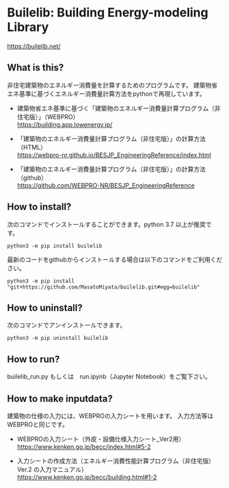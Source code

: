 # Builelib: Building Energy-modeling Library

https://builelib.net/

## What is this?

非住宅建築物のエネルギー消費量を計算するためのプログラムです。
建築物省エネ基準に基づくエネルギー消費量計算方法をpythonで再現しています。

- 建築物省エネ基準に基づく「建築物のエネルギー消費量計算プログラム（非住宅版）」（WEBPRO）  
https://building.app.lowenergy.jp/

- 「建築物のエネルギー消費量計算プログラム（非住宅版）」の計算方法（HTML）  
https://webpro-nr.github.io/BESJP_EngineeringReference/index.html

- 「建築物のエネルギー消費量計算プログラム（非住宅版）」の計算方法（github）  
https://github.com/WEBPRO-NR/BESJP_EngineeringReference

## How to install?

次のコマンドでインストールすることができます。python 3.7 以上が推奨です。
```
python3 -m pip install builelib
```
最新のコードをgithubからインストールする場合は以下のコマンドをご利用ください。
```
python3 -m pip install "git+https://github.com/MasatoMiyata/builelib.git#egg=builelib"
```
## How to uninstall?

次のコマンドでアンインストールできます。
```
python3 -m pip uninstall builelib
```

## How to run?

builelib_run.py もしくは　run.ipynb（Jupyter Notebook）をご覧下さい。

## How to make inputdata?

建築物の仕様の入力には、WEBPROの入力シートを用います。
入力方法等はWEBPROと同じです。

- WEBPROの入力シート（外皮・設備仕様入力シート_Ver2用）  
https://www.kenken.go.jp/becc/index.html#5-2

- 入力シートの作成方法（エネルギー消費性能計算プログラム（非住宅版）Ver.2 の入力マニュアル）  
https://www.kenken.go.jp/becc/building.html#1-2

